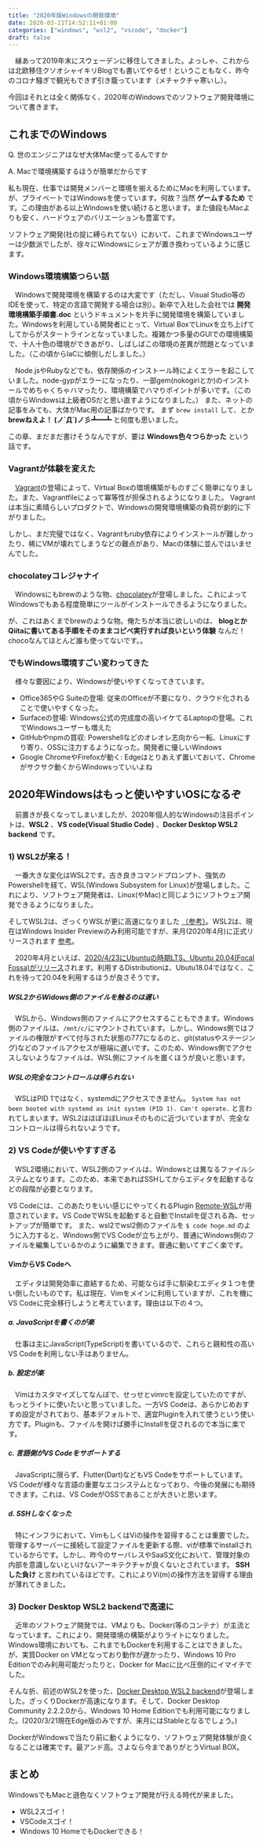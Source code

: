 ```yaml
---
title: "2020年版Windowsの開発環境"
date: 2020-03-21T14:52:11+01:00
categories: ["windows", "wsl2", "vscode", "docker"]
draft: false
---
```


　縁あって2019年末にスウェーデンに移住してきました。よっしゃ、これからは北欧移住クソオシャイキリBlogでも書いてやるぜ！ということもなく、昨今のコロナ騒ぎで観光もできず引き籠っています（メチャクチャ寒いし）。

今回はそれとは全く関係なく、2020年のWindowsでのソフトウェア開発環境について書きます。

## これまでのWindows
Q. 世のエンジニアはなぜ大体Mac使ってるんですか

A. Macで環境構築するほうが簡単だからです

私も現在、仕事では開発メンバーと環境を揃えるためにMacを利用しています。が、プライベートではWindowsを使っています。何故？当然 **ゲームするため** です。この理由がある以上Windowsを使い続けると思います。また値段もMacよりも安く、ハードウェアのバリエーションも豊富です。

ソフトウェア開発(社の掟に縛られてない）において、これまでWindowsユーザーは少数派でしたが、徐々にWindowsにシェアが置き換わっているように感じます。

### Windows環境構築つらい話
　Windowsで開発環境を構築するのは大変です（ただし、Visual Studio等のIDEを使って、特定の言語で開発する場合は別）。新卒で入社した会社では **開発環境構築手順書.doc** というドキュメントを片手に開発環境を構築していました。Windowsを利用している開発者にとって、Virtual BoxでLinuxを立ち上げてしてからがスタートラインとなっていました。複雑かつ多量のGUIでの環境構築で、十人十色の環境ができあがり、しばしばこの環境の差異が問題となっていました。（この頃からIaCに傾倒しだしました。）

　Node.jsやRubyなどでも、依存関係のインストール時によくエラーを起こしていました。node-gypがエラーになったり、一部gem(nokogiriとか)のインストールでめちゃくちゃハマったり、環境構築でハマりポイントが多いです。（この頃からWindowsは上級者OSだと思い直すようになりました。）
また、ネットの記事をみても、大体がMac用の記事ばかりです。 まず `brew install` して、とか **brewねえよ！ (ノ`Д´)ノ彡┻━┻** と何度も思いました。

この章、まだまだ書けそうなんですが、要は **Windows色々つらかった** という話です。

### Vagrantが体験を変えた
　[Vagrant](https://www.vagrantup.com/)の登場によって、Virtual Boxの環境構築がものすごく簡単になりました。また、Vagrantfileによって冪等性が担保されるようになりました。
Vagrantは本当に素晴らしいプロダクトで、Windowsの開発環境構築の負荷が劇的に下がりました。

しかし、まだ完璧ではなく、Vagrantもruby依存によりインストールが難しかったり、稀にVMが壊れてしまうなどの難点があり、Macの体験に並んではいませんでした。

### chocolateyコレジャナイ
　Windowsにもbrewのような物、[chocolatey](https://chocolatey.org/)が登場しました。これによってWindowsでもある程度簡単にツールがインストールできるようになりました。

が、これはあくまでbrewのような物。俺たちが本当に欲しいのは、 **blogとかQiitaに書いてある手順をそのままコピペ実行すれば良いという体験** なんだ！chocoなんてほとんど誰も使ってないです。。

### でもWindows環境すごい変わってきた
　様々な要因により、Windowsが使いやすくなってきています。

- Office365やG Suiteの登場: 従来のOfficeが不要になり、クラウド化されることで使いやすくなった。
- Surfaceの登場: Windows公式の完成度の高いイケてるLaptopの登場。これでWindowsユーザーも増えた
- GitHubやnpmの買収: Powershellなどのオレオレ志向から一転、Linuxにすり寄り、OSSに注力するようになった。開発者に優しいWindows
- Google ChromeやFirefoxが動く: Edgeはとりあえず置いておいて、Chromeがサクサク動くからWindowsっていいよね

## 2020年Windowsはもっと使いやすいOSになるぞ
　前置きが長くなってしまいましたが、2020年個人的なWindowsの注目ポイントは、**WSL2** 、**VS code(Visual Studio Code)** 、**Docker Desktop WSL2 backend** です。

### 1) WSL2が来る！
　一番大きな変化はWSL2です。古き良きコマンドプロンプト、強気のPowershellを経て、WSL(Windows Subsystem for Linux)が登場しました。これにより、ソフトウェア開発者は、Linux(やMac)と同じようにソフトウェア開発できるようになりました。

そしてWSL2は、ざっくりWSLが更に高速になりました [（参考）](https://www.atmarkit.co.jp/ait/articles/1906/14/news019.html)。WSL2は、現在はWindows Insider Previewのみ利用可能ですが、来月(2020年4月)に正式リリースされます [参考](https://forest.watch.impress.co.jp/docs/news/1240999.html)。

　2020年4月といえば、[2020/4/23にUbuntuの時期LTS、Ubuntu 20.04(Focal Fossa)がリリース](https://www.omgubuntu.co.uk/2019/10/ubuntu-20-04-release-features)されます。利用するDistributionは、Ubutu18.04ではなく、これを待って20.04を利用するほうが良さそうです。

##### WSL2からWidows側のファイルを触るのは遅い
　WSLから、Windows側のファイルにアクセスすることもできます。Windows側のファイルは、`/mnt/c/`にマウントされています。しかし、Windows側ではファイルの権限がすべて付与された状態の777になるのと、git(statusやステージング)などのファイルアクセスが極端に遅いです。このため、Windows側でアクセスしないようなファイルは、WSL側にファイルを置くほうが良いと思います。

##### WSLの完全なコントロールは得られない
　WSLはPID 1ではなく、systemdにアクセスできません。 `System has not been booted with systemd as init system (PID 1). Can't operate.` と言われてしまいます。WSL2はほぼほぼLinuxそのものに近づいていますが、完全なコントロールは得られないようです。

### 2) VS Codeが使いやすすぎる
　WSL2環境において、WSL2側のファイルは、Windowsとは異なるファイルシステムとなります。このため、本来であればSSHしてからエディタを起動するなどの段階が必要となります。

VS Codeには、このあたりをいい感じにやってくれるPlugin [Remote-WSL](https://marketplace.visualstudio.com/items?itemName=ms-vscode-remote.remote-wsl)が用意されています。VS CodeでWSLを起動すると自動でInstallを促される為、セットアップが簡単です。
また、wsl2でwsl2側のファイルを `$ code hoge.md` のように入力すると、Windows側でVS Codeが立ち上がり、普通にWindows側のファイルを編集しているかのように編集できます。普通に動いてすごく楽です。

#### VimからVS Codeへ
　エディタは開発効率に直結するため、可能ならば手に馴染むエディタ１つを使い倒したいものです。私は現在、Vimをメインに利用していますが、これを機にVS Codeに完全移行しようと考えています。理由は以下の４つ。

##### a. JavaScriptを書くのが楽
　仕事は主にJavaScript(TypeScript)を書いているので、これらと親和性の高いVS Codeを利用しない手はありません。

##### b. 設定が楽
　Vimはカスタマイズしてなんぼで、せっせとvimrcを設定していたのですが、もっとライトに使いたいと思っていました。一方VS Codeは、あらかじめおすすめ設定がされており、基本デフォルトで、適宜Pluginを入れて使うという使い方です。Pluginも、ファイルを開けば勝手にInstallを促されるので本当に楽です。

##### c. 言語側がVS Codeをサポートする
　JavaScriptに限らず、Flutter(Dart)などもVS Codeをサポートしています。VS Codeが様々な言語の重要なエコシステムとなっており、今後の発展にも期待できます。これは、VS CodeがOSSであることが大きいと思います。

##### d. SSHしなくなった
　特にインフラにおいて、VimもしくはViの操作を習得することは重要でした。管理するサーバーに接続して設定ファイルを更新する際、viが標準でinstallされているからです。しかし、昨今のサーバレスやSaaS文化において、管理対象の内部を意識しないといけないアーキテクチャが良くないとされています。 **SSHした負け** と言われているほどです。これによりVi(m)の操作方法を習得する理由が薄れてきました。

### 3) Docker Desktop WSL2 backendで高速に
　近年のソフトウェア開発では、VMよりも、Docker(等のコンテナ）が主流となっています。これにより、開発環境の構築がよりライトになりました。
Windows環境においても、これまでもDockerを利用することはできました。が、実質Docker on VMとなっており動作が遅かったり、Windows 10 Pro Editionでのみ利用可能だったりと、Docker for Macに比べ圧倒的にイマイチでした。

そんな折、前述のWSL2を使った、[Docker Desktop WSL2 backend](https://docs.docker.com/docker-for-windows/wsl-tech-preview/)が登場しました。ざっくりDockerが高速になります。そして、Docker Desktop Community 2.2.2.0から、Windows 10 Home Editionでも利用可能になりました。(2020/3/21現在Edge版のみですが、来月にはStableとなるでしょう。)

DockerがWindowsで当たり前に動くようになり、ソフトウェア開発体験が良くなることは確実です。最アンド高。さよなら今までありがとうVirtual BOX。

## まとめ
WindowsでもMacと遜色なくソフトウェア開発が行える時代が来ました。

- WSL2スゴイ！
- VSCodeスゴイ！
- Windows 10 HomeでもDockerできる！
